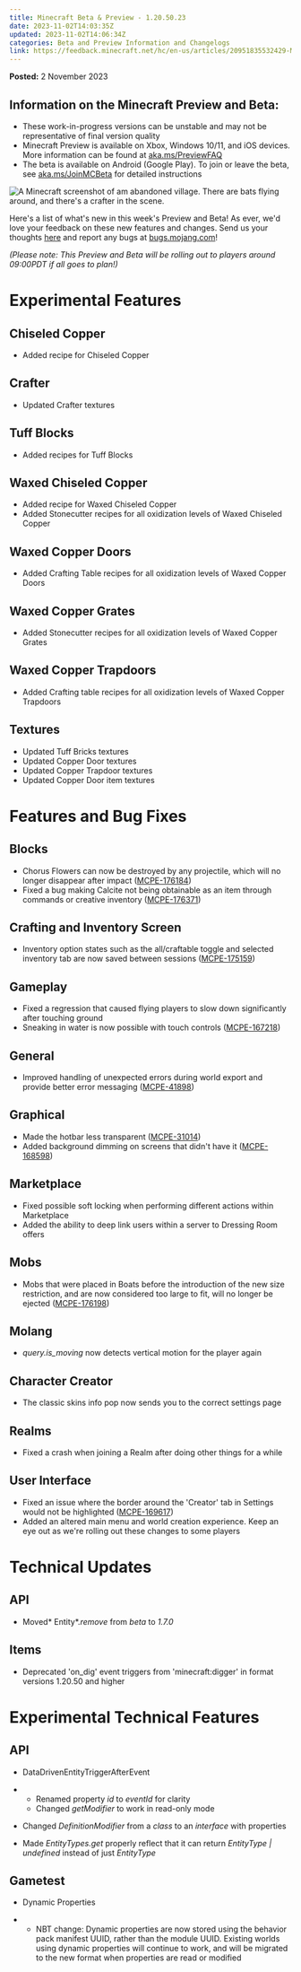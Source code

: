 ```yaml
---
title: Minecraft Beta & Preview - 1.20.50.23
date: 2023-11-02T14:03:35Z
updated: 2023-11-02T14:06:34Z
categories: Beta and Preview Information and Changelogs
link: https://feedback.minecraft.net/hc/en-us/articles/20951835532429-Minecraft-Beta-Preview-1-20-50-23
---
```


**Posted:** 2 November 2023

## **Information on the Minecraft Preview and Beta:**

-   These work-in-progress versions can be unstable and may not be representative of final version quality
-   Minecraft Preview is available on Xbox, Windows 10/11, and iOS devices. More information can be found at [aka.ms/PreviewFAQ](https://aka.ms/PreviewFAQ)
-   The beta is available on Android (Google Play). To join or leave the beta, see [aka.ms/JoinMCBeta](https://aka.ms/JoinMCBeta) for detailed instructions

![A Minecraft screenshot of am abandoned village. There are bats flying around, and there\'s a crafter in the scene.](https://feedback.minecraft.net/hc/article_attachments/20951830497165)

Here's a list of what's new in this week's Preview and Beta! As ever, we'd love your feedback on these new features and changes. Send us your thoughts [here](https://aka.ms/Minecraft121Feedback) and report any bugs at [bugs.mojang.com](https://bugs.mojang.com/)!

*(Please note: This Preview and Beta will be rolling out to players around 09:00PDT if all goes to plan!)*

# Experimental Features

## Chiseled Copper

-   Added recipe for Chiseled Copper 

## Crafter

-   Updated Crafter textures

## Tuff Blocks

-   Added recipes for Tuff Blocks 

## Waxed Chiseled Copper

-   Added recipe for Waxed Chiseled Copper
-   Added Stonecutter recipes for all oxidization levels of Waxed Chiseled Copper 

## Waxed Copper Doors

-   Added Crafting Table recipes for all oxidization levels of Waxed Copper Doors

## Waxed Copper Grates

-   Added Stonecutter recipes for all oxidization levels of Waxed Copper Grates 

## Waxed Copper Trapdoors

-   Added Crafting table recipes for all oxidization levels of Waxed Copper Trapdoors

## Textures

-   Updated Tuff Bricks textures 
-   Updated Copper Door textures 
-   Updated Copper Trapdoor textures 
-   Updated Copper Door item textures 

# Features and Bug Fixes

## Blocks

-   Chorus Flowers can now be destroyed by any projectile, which will no longer disappear after impact ([MCPE-176184](https://bugs.mojang.com/browse/MCPE-176184))
-   Fixed a bug making Calcite not being obtainable as an item through commands or creative inventory ([MCPE-176371](https://bugs.mojang.com/browse/MCPE-176371))

## Crafting and Inventory Screen

-   Inventory option states such as the all/craftable toggle and selected inventory tab are now saved between sessions ([MCPE-175159](https://bugs.mojang.com/browse/MCPE-175159))

## Gameplay

-   Fixed a regression that caused flying players to slow down significantly after touching ground 
-   Sneaking in water is now possible with touch controls ([MCPE-167218](https://bugs.mojang.com/browse/MCPE-167218))

## General

-   Improved handling of unexpected errors during world export and provide better error messaging ([MCPE-41898](https://bugs.mojang.com/browse/MCPE-41898))

## Graphical

-   Made the hotbar less transparent ([MCPE-31014](https://bugs.mojang.com/browse/MCPE-31014))
-   Added background dimming on screens that didn\'t have it ([MCPE-168598](https://bugs.mojang.com/browse/MCPE-168598))

## Marketplace

-   Fixed possible soft locking when performing different actions within Marketplace 
-   Added the ability to deep link users within a server to Dressing Room offers 

## Mobs

-   Mobs that were placed in Boats before the introduction of the new size restriction, and are now considered too large to fit, will no longer be ejected ([MCPE-176198](https://bugs.mojang.com/browse/MCPE-176198))

## Molang

-   *query.is_moving* now detects vertical motion for the player again 

## Character Creator

-   The classic skins info pop now sends you to the correct settings page

## Realms

-   Fixed a crash when joining a Realm after doing other things for a while

## User Interface

-   Fixed an issue where the border around the \'Creator\' tab in Settings would not be highlighted ([MCPE-169617](https://bugs.mojang.com/browse/MCPE-169617))
-   Added an altered main menu and world creation experience. Keep an eye out as we\'re rolling out these changes to some players

# Technical Updates

## API

-   Moved* Entity*.*remove* from *beta* to *1.7.0*

## Items

-   Deprecated \'on_dig\' event triggers from \'minecraft:digger\' in format versions 1.20.50 and higher 

# Experimental Technical Features

## API

-   DataDrivenEntityTriggerAfterEvent 

-   -   Renamed property *id* to *eventId* for clarity
    -   Changed *getModifier* to work in read-only mode

-   Changed *DefinitionModifier* from a *class* to an *interface* with properties

-   Made *EntityTypes.get* properly reflect that it can return *EntityType \| undefined* instead of just *EntityType*

## Gametest

-   Dynamic Properties

-   -   NBT change: Dynamic properties are now stored using the behavior pack manifest UUID, rather than the module UUID. Existing worlds using dynamic properties will continue to work, and will be migrated to the new format when properties are read or modified
